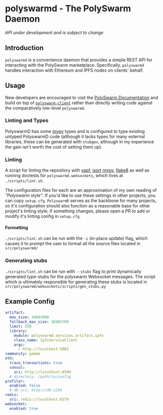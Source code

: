 # polyswarmd - The PolySwarm Daemon

*API under development and is subject to change*

## Introduction

`polyswarmd` is a convenience daemon that provides a simple REST API for interacting with the PolySwarm marketplace. Specifically, `polyswarmd` handles interaction with Ethereum and IPFS nodes on clients' behalf.


## Usage

New developers are encouraged to visit the [PolySwarm Documentation](https://docs.polyswarm.io) and build on top of [`polyswarm-client`](https://github.com/polyswarm/polyswarm-client) rather than directly writing code against the comparatively low-level `polyswarmd`.


### Linting and Types
PolyswarmD has some [mypy](https://mypy.readthedocs.io/en/latest/) types and is configured to type existing untyped PolyswarmD code (although it lacks types for many external libraries, these can be generated with `stubgen`, although in my experience the gain isn't worth the cost of setting them up).

### Linting
A script for linting the repository with [yapf](https://github.com/google/yapf), [isort](https://github.com/timothycrosley/isort) [mypy](https://mypy.readthedocs.io/en/latest/), [flake8](http://flake8.pycqa.org/en/latest/) as well as running doctests for `polyswarmd.websockets`, which lives at `./scripts/lint.sh`.

The configuration files for each are an approximation of my own reading of _"Polyswarm style"_. If you'd like to use these settings in other projects, you can copy `setup.cfg`. `PolyswarmD` serves as the backbone for many projects, so it's configuration should also function as a reasonable base for other project's linting style; if something changes, please open a PR to add or modify it's linting config in `setup.cfg`.

#### Formatting
`./scripts/lint.sh` can be run with the `-i` (in-place update) flag, which causes it to prompt the user to format all the source files located in `src/polyswarmd/`

### Generating stubs
`./scripts/lint.sh` can be run with `--stubs` flag to print dynamically generated type-stubs for the polyswarm Websocket messages. The script which is ultimately responsible for generating these stubs is located in `src/polyswarmd/websockets/scripts/gen_stubs.py`

## Example Config

```yaml
artifact:
  max_size: 34603008
  fallback_max_size: 10485760
  limit: 256
  library:
    module: polyswarmd.services.artifact.ipfs
    class_name: IpfsServiceClient
    args:
      - http://localhost:5001
community: gamma
eth:
  trace_transactions: true
  consul:
    uri: http://localhost:8500
  # directory: /path/to/config 
profiler:
  enabled: false
  # db_uri: http://db:1234
redis:
  uri: redis://localhost:6379
websocket:
  enabled: true
```

